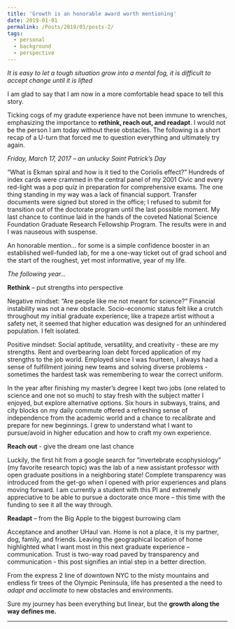 ```yaml
---
title: 'Growth is an honorable award worth mentioning'
date: 2019-01-01
permalink: /Posts/2019/01/posts-2/
tags:
  - personal
  - background
  - perspective
---
```


*It is easy to let a tough situation grow into a mental fog, it is difficult to accept change until it is lifted*

I am glad to say that I am now in a more comfortable head space to tell this story.

Ticking cogs of my gradute experience have not been immune to wrenches, emphasizing the importance to **rethink, reach out, and readapt**. I would not be the person I am today without these obstacles. The following is a short recap of a U-turn that forced me to question everything and ultimately try again.

_Friday, March 17, 2017 – an unlucky Saint Patrick’s Day_

“What is Ekman spiral and how is it tied to the Coriolis effect?” Hundreds of index cards were crammed in the central panel of my 2001 Civic and every red-light was a pop quiz in preparation for comprehensive exams. The one thing standing in my way was a lack of financial support. Transfer documents were signed but stored in the office; I refused to submit for transition out of the doctorate program until the last possible moment. My last chance to continue laid in the hands of the coveted National Science Foundation Graduate Research Fellowship Program. The results were in and I was nauseous with suspense.

An honorable mention… for some is a simple confidence booster in an established well-funded lab, for me a one-way ticket out of grad school and the start of the roughest, yet most informative, year of my life.

_The following year…_

**Rethink** – put strengths into perspective

Negative mindset: “Are people like me not meant for science?”
Financial instability was not a new obstacle. Socio-economic status felt like a crutch throughout my initial graduate experience; like a trapeze artist without a safety net, it seemed that higher education was designed for an unhindered population. I felt isolated.

Positive mindset: Social aptitude, versatility, and creativity - these are my strengths.
Rent and overbearing loan debt forced application of my strengths to the job world. Employed since I was fourteen, I always had a sense of fulfillment joining new teams and solving diverse problems - sometimes the hardest task was remembering to wear the correct uniform.

In the year after finishing my master’s degree I kept two jobs (one related to science and one not so much) to stay fresh with the subject matter I enjoyed, but explore alternative options. Six hours in subways, trains, and city blocks on my daily commute offered a refreshing sense of independence from the academic world and a chance to recalibrate and prepare for new beginnings. I grew to understand what I want to pursue/avoid in higher education and how to craft my own experience.

**Reach out** - give the dream one last chance

Luckily, the first hit from a google search for “invertebrate ecophysiology” (my favorite research topic) was the lab of a new assistant professor with open graduate positions in a neighboring state! Complete transparency was introduced from the get-go when I opened with prior experiences and plans moving forward. I am currently a student with this PI and extremely appreciative to be able to pursue a doctorate once more – this time with the funding to see it all the way through.

**Readapt** – from the Big Apple to the biggest burrowing clam

Acceptance and another UHaul van. Home is not a place, it is my partner, dog, family, and friends. Leaving the geographical location of home highlighted what I want most in this next graduate experience – communication. Trust is two-way road paved by transparency and communication - this post signifies an intial step in a better direction.

From the express 2 line of downtown NYC to the misty mountains and endless fir trees of the Olympic Peninsula, life has presented a the need to _adapt and acclimate_ to new obstacles and environments.

Sure my journey has been everything but linear, but the **growth along the way defines me.**

------
